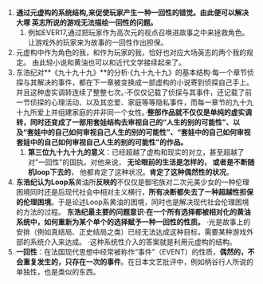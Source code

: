 1. **通过元虚构的系统结构,来促使玩家产生一种一回性的错觉。由此便可以解决大塚 英志所说的游戏无法描绘一回性的问题。**
   1. 例如EVER17,通过把玩家作为高次元的视点召唤进故事之中来拯救角色。让游戏外的玩家来为故事的一回性作出担保。
2. 元虚构中作为角色的我，和作为玩家的我，恰好也对应大场英志的两个我的规定。
   由此轻小说和黄油也可以和近代文学接续起来了。
3. 东浩纪对**《九十九十九》**的分析·《九十九十九》的基本结构·每一个章节侦探与其解决的事件，都在下一章被变换成一部虚构的小说寄到侦探自己手上。并且这种虚实调转连续了整整七次。·不仅仅记载了侦探与其事件，还记载了前一节侦探的心理活动、以及其恋爱、家庭等等隐私事件，而每一章节的九十九十九所爱上并组建家庭的并非同一个女性。·**整部作品就不仅仅是单纯的虚实调转，同时还变成了一部用套娃结构去审视自己的“人生的别的可能性”、以及“套娃中的自己如何审视自己人生的别的可能性”、“套娃中的自己如何审视套娃中的自己如何审视自己人生的别的可能性"的作品。**
   1. **第三位九十九十九的意义**：已经超越了虚构和现实的对立，甚至超越了对"一回性"的固执。对他来说， **无论眼前的生活是怎样的， 或者是不断随机loop下去的**， 他都肯定了这种状况。**肯定了这种偶然性的状况**。
4. **东浩纪认为Loop系**黄油所**反映的**不仅仅是御宅族对二次元美少女的一种伦理困境同时还是后现代社会中相对主义横行，**所有决断都失去了一种超越性担保的伦理困境**。于是论述Loop系黄油的困境，同时也是解决现代社会伦理困境的方法的过程。
   **东浩纪最主要的问题意识·在一个所有选择都被相对化的黄油系统中，如何重新为某个单个的选择赋予一种一回性的性质。**
   ·光是故事上的安排（例如真结局、正史结局之类）已经无法达成这种目标，需要某种游戏外部的系统介入来达成。
   ·这种系统性介入的答案就是利用元虚构的结构。
5. **一回性**：在法国现代思想中经常被称作“事件”（EVENT）的性质，**偶然的，不会重复发生的，只存在一次的事件**。在日本文艺批评中，例如柄谷行人所说的单独性，也是类似的东西。

